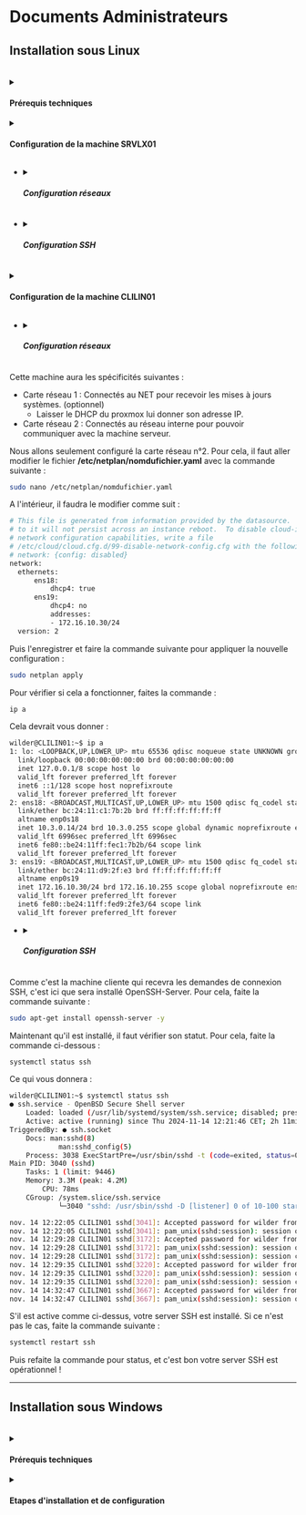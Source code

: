 # Documents Administrateurs

<summary><h2> Installation sous Linux </h2></summary>
<br>

<details>
<summary><h4> Prérequis techniques </h4></summary>
<br>

**Serveur Debian 12 (en CLI sans GUI) :**
  * Nom : **SRVLX01**
  * Compte : **root**
  * Mot de passe : **Azerty1***
  * Adresse IPv4 fixe : **172.16.10.10/24**

**Client Ubuntu 22.04/24.04 LTS :**
  * Nom : **CLILIN01**
  * Compte : **wilder**
  * Mot de passe : **Azerty1***
  * Adresse IPv4 fixe : **172.16.10.30/24**

</details>

<details>
<summary><h4> Configuration de la machine SRVLX01 </h4></summary>

  + <details>
    <summary><h5> Configuration système </h5></summary>
    <br>

    Cette machine aura les spécificités suivantes :
      * CPU : 2 cœurs
      * RAM :
        * Minimum : 512 Mo
        * Maximum : 2048 Mo
      * Stockage : Disque dur HDD de 32 Go
   </details>

  + <details>
    <summary><h5> Configuration réseaux </h5></summary>
    <br>

    Cette machine aura les spécificités suivantes :
      * Carte réseau 1 : Connectés au NET pour recevoir les mises à jours systèmes.
        * Laisser le DHCP du proxmox lui donner son adresse IP.
      * Carte réseau 2 : Connectés au réseau interne pour pouvoir communiquer avec la machine cliente.

    Nous allons seulement configuré la carte réseau N°2. Pour cela, il faut aller modifier le fichier **/etc/netplan/nomdufichier.yaml** avec la commande suivante :
    ```bash
    sudo nano /etc/netplan/nomdufichier.yaml
    ```
    A l'intérieur, il faudra le modifier comme suit :
    ``` bash
    # This file is generated from information provided by the datasource.  Changes
    # to it will not persist across an instance reboot.  To disable cloud-init's
    # network configuration capabilities, write a file
    # /etc/cloud/cloud.cfg.d/99-disable-network-config.cfg with the following:
    # network: {config: disabled}
    network:
        ethernets:
            ens18:
                dhcp4: true
            ens19:
                dhcp4: no
                addresses:
                - 172.16.10.10/24
        version: 2
    ```
    Puis l'enregistrer et faire la commande suivante pour appliquer la nouvelle configuration :
    ``` bash
    sudo netplan apply
    ```
    Pour vérifier si cela a fonctionner, faites la commande :
    ``` bash
    ip a
    ```
    Cela devrait vous donner :
    ``` bash
    1: lo: <LOOPBACK,UP,LOWER_UP> mtu 65536 qdisc noqueue state UNKNOWN group default qlen 1000
      link/loopback 00:00:00:00:00:00 brd 00:00:00:00:00:00
      inet 127.0.0.1/8 scope host lo
      valid_lft forever preferred_lft forever
      inet6 ::1/128 scope host noprefixroute
      valid_lft forever preferred_lft forever
    2: ens18: <BROADCAST,MULTICAST,UP,LOWER_UP> mtu 1500 qdisc fq_codel state UP group default qlen 1000
      link/ether bc:24:11:0b:e9:0c brd ff:ff:ff:ff:ff:ff
      altname enp0s18
      inet 10.3.0.10/24 metric 100 brd 10.3.0.255 scope global dynamic ens18
      valid_lft 5613sec preferred_lft 5613sec
      inet6 fe80::be24:11ff:fe0b:e90c/64 scope link
      valid_lft forever preferred_lft forever
    3: ens19: <BROADCAST,MULTICAST,UP,LOWER_UP> mtu 1500 qdisc fq_codel state UP group default qlen 1000
      link/ether bc:24:11:23:d2:94 brd ff:ff:ff:ff:ff:ff
      altname enp0s19
      inet 172.16.10.10/24 brd 172.16.10.255 scope global ens19
      valid_lft forever preferred_lft forever
      inet6 fe80::be24:11ff:fe23:d294/64 scope link
      valid_lft forever preferred_lft forever
    ```
   </details>


  + <details>
    <summary><h5> Configuration SSH </h5></summary>
    <br>

    La machine serveur envoie des demandes de connexion SSH, il faudra donc installer le paquet OpenSSH-Client . Pour cela, faite la commande suivante :
    ``` bash
    sudo apt-get install openssh-client -y
    ```
    Maintenant qu'il est installé, vous pouvez vérifier la connexion avec une machine cible. Pour cela, faite la commande suivante :
    ``` bash
    ssh wilder@172.16.10.30
    ```
    Il vous sera demandé un mot de passe, qui correspond à celui de l'utilisateur de la machine distante à laquelle vous vous connecter. Une fois la connexion établie, vous aurez le contrôle à distance de la machine cliente sur votre machine serveur,comme suit :
    ``` bash
    wilder@SRVLX01:~$ ssh wilder@172.16.10.30
    wilder@172.16.10.30's password:
    Welcome to Ubuntu 24.04.1 LTS (GNU/Linux 6.8.0-48-generic x86_64)
    
    * Documentation:  https://help.ubuntu.com
    * Management:     https://landscape.canonical.com
    * Support:        https://ubuntu.com/pro

    La maintenance de sécurité étendue pour Applications n'est pas activée.

    16 mises à jour peuvent être appliquées immédiatement.
    Pour afficher ces mises à jour supplémentaires, exécuter : apt list --upgradable

    Activez ESM Apps pour recevoir des futures mises à jour de sécurité supplémentaires.
    Visitez https://ubuntu.com/esm ou executez : sudo pro status

    Last login: Thu Nov 14 14:41:13 2024 from 172.16.10.10
    wilder@CLILIN01:~$
    ```
    Votre connexion est maintenant bien établie.

   </details>

</details>


<details>
<summary><h4> Configuration de la machine CLILIN01 </h4></summary>
<br>

  + <details>
    <summary><h5> Configuration systèmes </h5></summary>
    <br>

Cette machine aura les spécificités suivantes :
  * CPU : 2 cœur
  * RAM : Minimum - 512 Mo / Maximum - 2048 Mo
  * Stockage : HDD de 32 Go

  </details>


  + <details>
    <summary><h5> Configuration réseaux </h5></summary>
    <br>

Cette machine aura les spécificités suivantes :
  * Carte réseau 1 : Connectés au NET pour recevoir les mises à jours systèmes. (optionnel)
    * Laisser le DHCP du proxmox lui donner son adresse IP.
  * Carte réseau 2 : Connectés au réseau interne pour pouvoir communiquer avec la machine serveur.

Nous allons seulement configuré la carte réseau n°2. Pour cela, il faut aller modifier le fichier **/etc/netplan/nomdufichier.yaml** avec la commande suivante :
``` bash
sudo nano /etc/netplan/nomdufichier.yaml
```
A l'intérieur, il faudra le modifier comme suit :
``` bash
# This file is generated from information provided by the datasource.  Changes
# to it will not persist across an instance reboot.  To disable cloud-init's
# network configuration capabilities, write a file
# /etc/cloud/cloud.cfg.d/99-disable-network-config.cfg with the following:
# network: {config: disabled}
network:
  ethernets:
      ens18:
          dhcp4: true
      ens19:
          dhcp4: no
          addresses:
          - 172.16.10.30/24
  version: 2
```
Puis l'enregistrer et faire la commande suivante pour appliquer la nouvelle configuration :
``` bash
sudo netplan apply
```
Pour vérifier si cela a fonctionner, faites la commande :
``` bash
ip a
```
Cela devrait vous donner :
``` bash
wilder@CLILIN01:~$ ip a
1: lo: <LOOPBACK,UP,LOWER_UP> mtu 65536 qdisc noqueue state UNKNOWN group default qlen 1000
  link/loopback 00:00:00:00:00:00 brd 00:00:00:00:00:00
  inet 127.0.0.1/8 scope host lo
  valid_lft forever preferred_lft forever
  inet6 ::1/128 scope host noprefixroute
  valid_lft forever preferred_lft forever
2: ens18: <BROADCAST,MULTICAST,UP,LOWER_UP> mtu 1500 qdisc fq_codel state UP group default qlen 1000
  link/ether bc:24:11:c1:7b:2b brd ff:ff:ff:ff:ff:ff
  altname enp0s18
  inet 10.3.0.14/24 brd 10.3.0.255 scope global dynamic noprefixroute ens18
  valid_lft 6996sec preferred_lft 6996sec
  inet6 fe80::be24:11ff:fec1:7b2b/64 scope link
  valid_lft forever preferred_lft forever
3: ens19: <BROADCAST,MULTICAST,UP,LOWER_UP> mtu 1500 qdisc fq_codel state UP group default qlen 1000
  link/ether bc:24:11:d9:2f:e3 brd ff:ff:ff:ff:ff:ff
  altname enp0s19
  inet 172.16.10.30/24 brd 172.16.10.255 scope global noprefixroute ens19
  valid_lft forever preferred_lft forever
  inet6 fe80::be24:11ff:fed9:2fe3/64 scope link
  valid_lft forever preferred_lft forever
```

  </details>


  + <details>
    <summary><h5> Configuration SSH </h5></summary>
    <br>

Comme c'est la machine cliente qui recevra les demandes de connexion SSH, c'est ici que sera installé OpenSSH-Server. Pour cela, faite la commande suivante :
``` bash
sudo apt-get install openssh-server -y
```
Maintenant qu'il est installé, il faut vérifier son statut. Pour cela, faite la commande ci-dessous :
``` bash
systemctl status ssh
```
Ce qui vous donnera :
``` bash
wilder@CLILIN01:~$ systemctl status ssh
● ssh.service - OpenBSD Secure Shell server
    Loaded: loaded (/usr/lib/systemd/system/ssh.service; disabled; preset: enabled)
    Active: active (running) since Thu 2024-11-14 12:21:46 CET; 2h 11min ago
TriggeredBy: ● ssh.socket
    Docs: man:sshd(8)
            man:sshd_config(5)
    Process: 3038 ExecStartPre=/usr/sbin/sshd -t (code=exited, status=0/SUCCESS)
Main PID: 3040 (sshd)
    Tasks: 1 (limit: 9446)
    Memory: 3.3M (peak: 4.2M)
        CPU: 78ms
    CGroup: /system.slice/ssh.service
            └─3040 "sshd: /usr/sbin/sshd -D [listener] 0 of 10-100 startups"

nov. 14 12:22:05 CLILIN01 sshd[3041]: Accepted password for wilder from 172.16.10.10 port 52874 ssh2
nov. 14 12:22:05 CLILIN01 sshd[3041]: pam_unix(sshd:session): session opened for user wilder(uid=1000) by wilder(uid=0)
nov. 14 12:29:28 CLILIN01 sshd[3172]: Accepted password for wilder from 172.16.10.10 port 46424 ssh2
nov. 14 12:29:28 CLILIN01 sshd[3172]: pam_unix(sshd:session): session opened for user wilder(uid=1000) by wilder(uid=0)
nov. 14 12:29:28 CLILIN01 sshd[3172]: pam_unix(sshd:session): session closed for user wilder
nov. 14 12:29:35 CLILIN01 sshd[3220]: Accepted password for wilder from 172.16.10.10 port 41340 ssh2
nov. 14 12:29:35 CLILIN01 sshd[3220]: pam_unix(sshd:session): session opened for user wilder(uid=1000) by wilder(uid=0)
nov. 14 12:29:35 CLILIN01 sshd[3220]: pam_unix(sshd:session): session closed for user wilder
nov. 14 14:32:47 CLILIN01 sshd[3667]: Accepted password for wilder from 10.20.0.3 port 36430 ssh2
nov. 14 14:32:47 CLILIN01 sshd[3667]: pam_unix(sshd:session): session opened for user wilder(uid=1000) by wilder(uid=0)
```
S'il est active comme ci-dessus, votre server SSH est installé. Si ce n'est pas le cas, faite la commande suivante :
``` bash
systemctl restart ssh
```
Puis refaite la commande pour status, et c'est bon votre server SSH est opérationnel !

  </details>

</details>

<HR>

<summary><h2> Installation sous Windows </h2></summary>
<br>

<details>
<summary><h4> Prérequis techniques </h4></summary>
<br>

**Serveur Windows Server 2022 (avec GUI):**
  * Nom : **SRVWIN01**
  * Compte : **Administrator** (dans le groupe des admins locaux)
  * Mot de passe : **Azerty1***
  * Adresse IP fixe : **172.16.10.5/24**

**Client Windows 10 :**
  * Nom : **CLIWIN01**
  * Compte utilisateur : **wilder** (dans le groupe des admins locaux)
  * Mot de passe : **Azerty1***
  * Adresse IP fixe : **172.16.10.20/24**

</details>


<details>
<summary><h4> Etapes d'installation et de configuration </h4></summary>

#### Instruction étape par étape :

Le script va s'exécuter sur le PC WINDOWS SERVER 2022 et agir sur le PC distant WINDOWS 10 client. Il va donc falloir configurer :
  * **1- Le PC Windows Serveur**
  * **2- Le PC Windows Client**

#### Configuration et installations des deux interfaces Windows

Toutes les opératieons décrites ci-après se trouvent dans le script co_ssh.ps1 etr sont donc automatisées.
Pour commencer, il faut ouvrir Powershell en tant qu'administrateur
Installer Open ssh sur le serveur avec la commande :
``` powershell
Add-WindowsCapability -Online -Name OpenSSH.Server~~~~0.0.1.0
```
Après ça il faut démarrer le service ssh :
``` powershell
Start-Service sshd
```
Ensuite, on le configure pour qu'il démarre automatiquement :
``` powershell
Set-Service -Name -StartupType "Automatic"
```
Le démarrage du service SSH a généré le fichier de configuration C:\ProgramData\ssh\sshd_config .
Nous allons le modifier avec le bloc notes Windows :
``` powershell
notepad C:\ProgramData\ssh\sshd_config
```
Une fois le fichier ouvert, nous allons modifier la configuration du serveur SSH en autorisant la connexion par mot de passe. Pour se faire, il faut retirer le caractère # situé devant cette ligne : <br>
<P ALIGN="center"><IMG src="https://github.com/WildCodeSchool/TSSR-BDX-0924-P2-G2/tree/main/Images/notepad1.png" width=600></P>
<br>

Nous devons ajouter la prise en charge de PowerShell en l'intégrant en tant que sous-système, sinon il n'y a que quelques commandes qui vont fonctionner (non PowerShell). Vous devez ajouter cette nouvelle ligne à la suite de ces deux lignes :
``` powershell
Subsystem powershell c:/progra~1/powershell/7/pwsh.exe -sshs -NoLogo
```
Ce qui donnera :
<P ALIGN="center"><IMG src="https://github.com/WildCodeSchool/TSSR-BDX-0924-P2-G2/tree/main/Images/notepad2.png" width=600></P>

</details>

